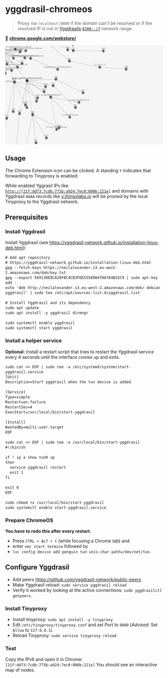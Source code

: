 # yggdrasil-chromeos

> Proxy via `localhost:8080` if the domain can't be resolved or if the resolved IP is not in [Yggdrasils](https://yggdrasil-network.github.io/) [`0200::/7`](https://yggdrasil-network.github.io/2018/07/28/addressing.html) network range.

🔖 **[chrome.google.com/webstore/](https://chrome.google.com/webstore/detail/yggdrasil-via-%60localhost8/hcgljgobhoaeojnhikfmnhdpmgbmflec)**

![Yggdrasil tree](screenshot.png)

## Usage

The Chrome Extension icon can be clicked. A standing `Y` indicates that forwarding to Tinyproxy is enabled.

While enabled Yggrasil IPs like [`http://[21f:dd73:7cdb:773b:a924:7ec0:800b:221e]`](http://[21f:dd73:7cdb:773b:a924:7ec0:800b:221e]) and domains with Yggdrasil `AAAA` records like [y.thingylabs.io](http://y.thingylabs.io) will be proxied by the local Tinyproxy to the Yggdrasil network.

## Prerequisites

### Install Yggdrasil
Install Yggdrasil (see https://yggdrasil-network.github.io/installation-linux-deb.html):
```
# Add apt repository
# https://yggdrasil-network.github.io/installation-linux-deb.html
gpg --fetch-keys https://neilalexander.s3.eu-west-2.amazonaws.com/deb/key.txt
gpg --export 569130E8CA20FBC4CB3FDE555898470A764B32C9 | sudo apt-key add -
echo 'deb http://neilalexander.s3.eu-west-2.amazonaws.com/deb/ debian yggdrasil' | sudo tee /etc/apt/sources.list.d/yggdrasil.list

# Install Yggdrasil and its dependency
sudo apt update
sudo apt install -y yggdrasil dirmngr

sudo systemctl enable yggdrasil
sudo systemctl start yggdrasil
```
### Install a helper service
**Optional:** Install a restart script that tries to restart the Yggdrasil service every 4 seconds until the interface comes up and exits.

```
sudo cat << EOF | sudo tee -a /etc/systemd/system/start-yggdrasil.service
[Unit]
Description=Start yggdrasil when the tun device is added

[Service]
Type=simple
Restart=on-failure
RestartSec=4
ExecStart=/usr/local/bin/start-yggdrasil

[Install]
WantedBy=multi-user.target
EOF

sudo cat << EOF | sudo tee -a /usr/local/bin/start-yggdrasil
#!/bin/sh

if ! ip a show tun0 up
then
  service yggdrasil restart
  exit 1
fi

exit 0
EOF

sudo chmod +x /usr/local/bin/start-yggdrasil
sudo systemctl enable start-yggdrasil.service
```

### Prepare ChromeOS
**You have to redo this after every restart.**

- Press `CTRL + ALT + t` (while focusing a Chrome tab) and
- enter `vmc start termina` followed by
- `lxc config device add penguin tun unix-char path=/dev/net/tun`.

## Configure Yggdrasil
- Add peers https://github.com/yggdrasil-network/public-peers
- Make Yggdrasil reload: `sudo service yggdrasil reload`
- Verify it worked by looking at the active connections: `sudo yggdrasilctl getpeers`.

### Install Tinyproxy
- Install tinyproxy: `sudo apt install -y tinyproxy`
- Edit `/etc/tinyproxy/tinyproxy.conf` and set Port to `8080` (*Advised:* Set `Allow` to `127.0.0.1`).
- Reload Tinyproxy: `sudo service tinyproxy reload`

### Test

Copy the IPv6 and open it in Chrome: `[21f:dd73:7cdb:773b:a924:7ec0:800b:221e]` You should see an interactive map of nodes.
